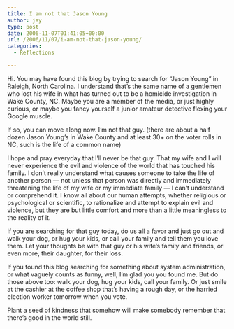```yaml
---
title: I am not that Jason Young
author: jay
type: post
date: 2006-11-07T01:41:05+00:00
url: /2006/11/07/i-am-not-that-jason-young/
categories:
  - Reflections

---
```

Hi. You may have found this blog by trying to search for “Jason Young” in Raleigh, North Carolina. I understand that’s the same name of a gentlemen who lost his wife in what has turned out to be a homicide investigation in Wake County, NC. Maybe you are a member of the media, or just highly curious, or maybe you fancy yourself a junior amateur detective flexing your Google muscle.

If so, you can move along now. I’m not that guy. (there are about a half dozen Jason Young’s in Wake County and at least 30+ on the voter rolls in NC, such is the life of a common name)

I hope and pray everyday that I’ll never be that guy. That my wife and I will never experience the evil and violence of the world that has touched his family. I don’t really understand what causes someone to take the life of another person — not unless that person was directly and immediately threatening the life of my wife or my immediate family — I can’t understand or comprehend it. I know all about our human attempts, whether religious or psychological or scientific, to rationalize and attempt to explain evil and violence, but they are but little comfort and more than a little meaningless to the reality of it.

If you are searching for that guy today, do us all a favor and just go out and walk your dog, or hug your kids, or call your family and tell them you love them. Let your thoughts be with that guy or his wife’s family and friends, or even more, their daughter, for their loss.

If you found this blog searching for something about system administration, or what vaguely counts as funny, well, I’m glad you you found me. But do those above too: walk your dog, hug your kids, call your family. Or just smile at the cashier at the coffee shop that’s having a rough day, or the harried election worker tomorrow when you vote.

Plant a seed of kindness that somehow will make somebody remember that there’s good in the world still.